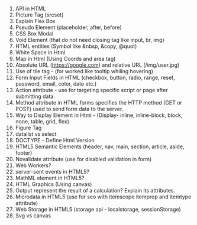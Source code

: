 1) API in HTML
2) Picture Tag  (srcset)
3) Explain Flex Box
4) Pseudo Element (placeholder, after, before) 
5) CSS Box Modal
6) Void Element (that do not need closing tag like input, br, img)
7) HTML entities (Symbol like &nbsp, &copy, @quot)
8) White Space in Html 
9) Map in Html (Using Coords and area tag)
10) Absolute URL (https://google.com) and relative URL (/img/user.jpg)
11) Use of tile tag - (for worked like tooltip whiling hovering)
12) Form Input Fields in HTML (checkbox, button, radio, range, reset, password, email, color, date etc.)
13) Action attribute - use for targeting specific script or page after submitting data. 
14) Method attribute in HTML forms specifies the HTTP method (GET or POST) used to send form data to the server.
15) Way to Display Element in Html  - (Display- inline, inline-block, block, none, table, grid, flex)
16) Figure Tag
17) datalist vs select 
18) DOCTYPE - Define Html Version
19) HTML5 Semantic Elements (header, nav, main, section, article, aside, footer)
20) Novalidate attribute (use for disabled validation in form)
21) Web Workers?
22) server-sent events in HTML5?
23) MathML element in HTML5?
24) HTML Graphics (Using canvas)
25) Output represent the result of a calculation? Explain its attributes.
26) Microdata in HTML5  (use for seo with itemscope  itemprop and itemtype attribute)
27) Web Storage in HTML5 (storage api - localstorage, sessionStorage)
28) Svg vs canvas

